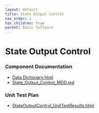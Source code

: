 ```yaml
---
layout: default
title: State Output Control
nav_order: 1
has_children: true
parent: Basic Software
---
```

# State Output Control
### Component Documentation

- [Data Dictionary.html](doc/Data%20Dictionary.html)
- [State_Output_Control_MDD.md](doc/State_Output_Control_MDD.md)

### Unit Test Plan

- [StateOutputControl_UnitTestResults.html](utp/Tessy/report/StateOutputControl_UnitTestResults.html)

